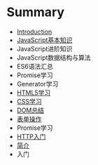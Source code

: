 # Summary

* [Introduction](README.md)
* [JavaScript基本知识](chapter1.md)
* JavaScript进阶知识
* JavaScript数据结构与算法
* ES6语法汇总
* Promise学习
* Generator学习
* [HTML5学习](html5xue-xi.md)
* [CSS学习](cssxue-xi.md)
* [DOM总结](domzong-jie.md)
* [表单操作](biao-dan-cao-zuo.md)
* Promise学习
* [HTTP入门](httpru-men.md)
* [简介](jian-jie.md)
* 入门

